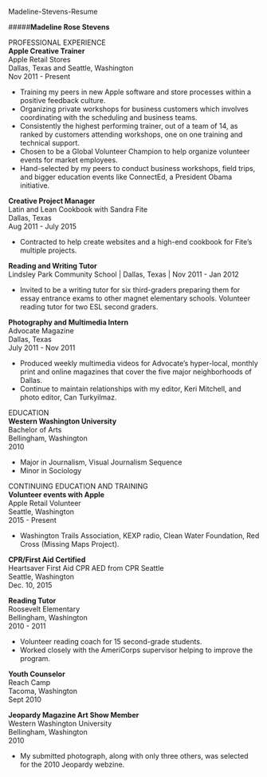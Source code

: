 Madeline-Stevens-Resume

#####**Madeline Rose Stevens**

PROFESSIONAL EXPERIENCE  
**Apple Creative Trainer**  
Apple Retail Stores     
Dallas, Texas and Seattle, Washington  
Nov 2011 - Present   
* Training my peers in new Apple software and store processes within a positive feedback culture.
* Organizing private workshops for business customers which involves coordinating with the scheduling and business teams.
* Consistently the highest performing trainer, out of a team of 14, as ranked by customers attending workshops, one on one training and technical support.
* Chosen to be a Global Volunteer Champion to help organize volunteer events for market employees.  
* Hand-selected by my peers to conduct business workshops, field trips, and bigger education events like ConnectEd, a President Obama initiative.  

**Creative Project Manager**   
Latin and Lean Cookbook with Sandra Fite    
Dallas, Texas     
Aug 2011 - July 2015    
* Contracted to help create websites and a high-end cookbook for Fite’s multiple projects.    

**Reading and Writing Tutor**  
Lindsley Park Community School   |   Dallas, Texas   |   Nov 2011 - Jan 2012
* Invited to be a writing tutor for six third-graders preparing them for essay entrance exams to other magnet elementary schools.
Volunteer reading tutor for two ESL second graders.  

**Photography and Multimedia Intern**  
Advocate Magazine  
Dallas, Texas  
July 2011 - Nov 2011  
* Produced weekly multimedia videos for Advocate’s hyper-local, monthly print and online magazines that cover the five major neighborhoods of Dallas.   
* Continue to maintain relationships with my editor, Keri Mitchell, and photo editor, Can Turkyilmaz.  

EDUCATION   
**Western Washington University**    
Bachelor of Arts  
Bellingham, Washington  
2010  
* Major in Journalism, Visual Journalism Sequence  
*  Minor in Sociology  

CONTINUING EDUCATION AND TRAINING  
**Volunteer events with Apple**   
Apple Retail Volunteer  
Seattle, Washington  
2015 - Present  
* Washington Trails Association, KEXP radio, Clean Water Foundation, Red Cross (Missing Maps Project).  

**CPR/First Aid Certified**  
Heartsaver First Aid CPR AED from CPR Seattle  
Seattle, Washington  
Dec. 10, 2015  

**Reading Tutor**  
Roosevelt Elementary    
Bellingham, Washington   
2010 - 2011   
* Volunteer reading coach for 15 second-grade students.  
* Worked closely with the AmeriCorps supervisor helping to improve the program.  

**Youth Counselor**  
Reach Camp  
Tacoma, Washington  
Sept 2010  

**Jeopardy Magazine Art Show Member**  
Western Washington University  
Bellingham, Washington  
2010  
* My submitted photograph, along with only three others, was selected for the 2010 Jeopardy webzine.  
